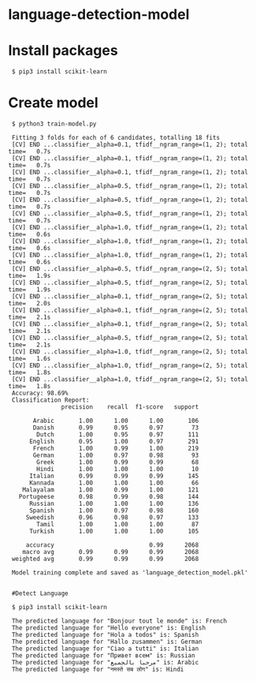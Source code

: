 # language-detection-model
# Install packages
 
     $ pip3 install scikit-learn
 
 # Create model
 
     $ python3 train-model.py 
 
     Fitting 3 folds for each of 6 candidates, totalling 18 fits
     [CV] END ...classifier__alpha=0.1, tfidf__ngram_range=(1, 2); total time=   0.7s
     [CV] END ...classifier__alpha=0.1, tfidf__ngram_range=(1, 2); total time=   0.7s
     [CV] END ...classifier__alpha=0.1, tfidf__ngram_range=(1, 2); total time=   0.7s
     [CV] END ...classifier__alpha=0.5, tfidf__ngram_range=(1, 2); total time=   0.7s
     [CV] END ...classifier__alpha=0.5, tfidf__ngram_range=(1, 2); total time=   0.7s
     [CV] END ...classifier__alpha=0.5, tfidf__ngram_range=(1, 2); total time=   0.7s
     [CV] END ...classifier__alpha=1.0, tfidf__ngram_range=(1, 2); total time=   0.6s
     [CV] END ...classifier__alpha=1.0, tfidf__ngram_range=(1, 2); total time=   0.6s
     [CV] END ...classifier__alpha=1.0, tfidf__ngram_range=(1, 2); total time=   0.6s
     [CV] END ...classifier__alpha=0.5, tfidf__ngram_range=(2, 5); total time=   1.9s
     [CV] END ...classifier__alpha=0.5, tfidf__ngram_range=(2, 5); total time=   1.9s
     [CV] END ...classifier__alpha=0.1, tfidf__ngram_range=(2, 5); total time=   2.0s
     [CV] END ...classifier__alpha=0.1, tfidf__ngram_range=(2, 5); total time=   2.1s
     [CV] END ...classifier__alpha=0.1, tfidf__ngram_range=(2, 5); total time=   2.1s
     [CV] END ...classifier__alpha=0.5, tfidf__ngram_range=(2, 5); total time=   2.1s
     [CV] END ...classifier__alpha=1.0, tfidf__ngram_range=(2, 5); total time=   1.6s
     [CV] END ...classifier__alpha=1.0, tfidf__ngram_range=(2, 5); total time=   1.8s
     [CV] END ...classifier__alpha=1.0, tfidf__ngram_range=(2, 5); total time=   1.8s
     Accuracy: 98.69%
     Classification Report:
                   precision    recall  f1-score   support
     
           Arabic       1.00      1.00      1.00       106
           Danish       0.99      0.95      0.97        73
            Dutch       1.00      0.95      0.97       111
          English       0.95      1.00      0.97       291
           French       1.00      0.99      1.00       219
           German       1.00      0.97      0.98        93
            Greek       1.00      0.99      0.99        68
            Hindi       1.00      1.00      1.00        10
          Italian       0.99      0.99      0.99       145
          Kannada       1.00      1.00      1.00        66
        Malayalam       1.00      0.99      1.00       121
       Portugeese       0.98      0.99      0.98       144
          Russian       1.00      1.00      1.00       136
          Spanish       1.00      0.97      0.98       160
         Sweedish       0.96      0.98      0.97       133
            Tamil       1.00      1.00      1.00        87
          Turkish       1.00      1.00      1.00       105
     
         accuracy                           0.99      2068
        macro avg       0.99      0.99      0.99      2068
     weighted avg       0.99      0.99      0.99      2068
     
     Model training complete and saved as 'language_detection_model.pkl'


     #Detect Language
     
     $ pip3 install scikit-learn
     
     The predicted language for "Bonjour tout le monde" is: French
     The predicted language for "Hello everyone" is: English
     The predicted language for "Hola a todos" is: Spanish
     The predicted language for "Hallo zusammen" is: German
     The predicted language for "Ciao a tutti" is: Italian
     The predicted language for "Привет всем" is: Russian
     The predicted language for "مرحبا بالجميع" is: Arabic
     The predicted language for "नमस्ते सब लोग" is: Hindi
